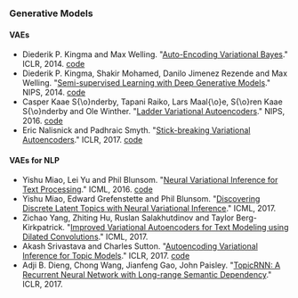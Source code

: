 ### Generative Models
#### VAEs
- Diederik P. Kingma and Max Welling. "[Auto-Encoding Variational Bayes](https://arxiv.org/pdf/1312.6114.pdf)." ICLR, 2014. [code](https://github.com/y0ast/VAE-TensorFlow)
- Diederik P. Kingma, Shakir Mohamed, Danilo Jimenez Rezende and Max Welling. "[Semi-supervised Learning with Deep Generative Models](https://papers.nips.cc/paper/5352-semi-supervised-learning-with-deep-generative-models.pdf)." NIPS, 2014. [code](https://github.com/dpkingma/nips14-ssl)
- Casper Kaae S{\o}nderby, Tapani Raiko, Lars Maal{\o}e, S{\o}ren Kaae S{\o}nderby and Ole Winther. "[Ladder Variational Autoencoders](https://papers.nips.cc/paper/6275-ladder-variational-autoencoders.pdf)." NIPS, 2016. [code](https://github.com/casperkaae/LVAE)
- Eric Nalisnick and Padhraic Smyth. "[Stick-breaking Variational Autoencoders](https://arxiv.org/pdf/1605.06197.pdf)." ICLR, 2017. [code](https://github.com/enalisnick/stick-breaking_dgms)

#### VAEs for NLP
- Yishu Miao, Lei Yu and Phil Blunsom. "[Neural Variational Inference for Text Processing](http://proceedings.mlr.press/v48/miao16.pdf)." ICML, 2016. [code](https://github.com/ysmiao/nvdm)
- Yishu Miao, Edward Grefenstette and Phil Blunsom. "[Discovering Discrete Latent Topics with Neural Variational Inference](http://proceedings.mlr.press/v70/miao17a/miao17a.pdf)." ICML, 2017.
- Zichao Yang, Zhiting Hu, Ruslan Salakhutdinov and Taylor Berg-Kirkpatrick. "[Improved Variational Autoencoders for Text Modeling using Dilated Convolutions](http://proceedings.mlr.press/v70/yang17d/yang17d.pdf)." ICML, 2017.
- Akash Srivastava and Charles Sutton. "[Autoencoding Variational Inference for Topic Models](https://arxiv.org/pdf/1703.01488.pdf)." ICLR, 2017. [code](https://github.com/akashgit/autoencoding_vi_for_topic_models)
- Adji B. Dieng, Chong Wang, Jianfeng Gao, John Paisley. "[TopicRNN: A Recurrent Neural Network with Long-range Semantic Dependency](https://arxiv.org/pdf/1611.01702.pdf)." ICLR, 2017.
